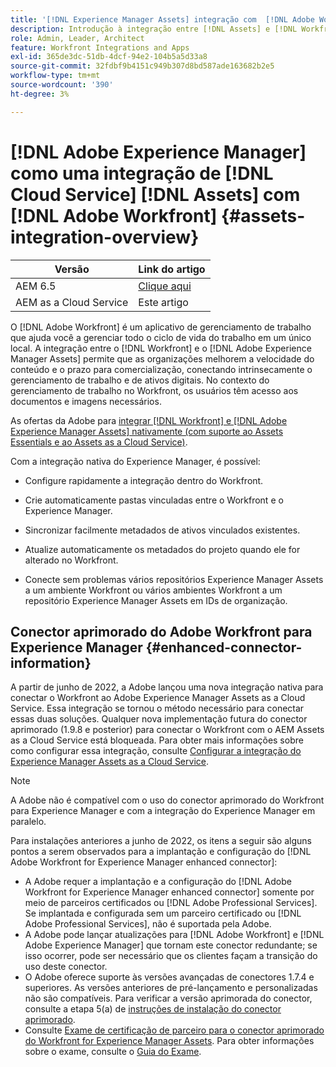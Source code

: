 ```yaml
---
title: '[!DNL Experience Manager Assets] integração com  [!DNL Adobe Workfront]'
description: Introdução à integração entre [!DNL Assets] e [!DNL Workfront]
role: Admin, Leader, Architect
feature: Workfront Integrations and Apps
exl-id: 365de3dc-51db-4dcf-94e2-104b5a5d33a8
source-git-commit: 32fdbf9b4151c949b307d8bd587ade163682b2e5
workflow-type: tm+mt
source-wordcount: '390'
ht-degree: 3%

---
```


# [!DNL Adobe Experience Manager] como uma integração de [!DNL Cloud Service] [!DNL Assets] com [!DNL Adobe Workfront] {#assets-integration-overview}

| Versão | Link do artigo |
| -------- | ---------------------------- |
| AEM 6.5 | [Clique aqui](https://experienceleague.adobe.com/docs/experience-manager-65/assets/integrations/workfront-integrations.html?lang=pt-BR) |
| AEM as a Cloud Service | Este artigo |

O [!DNL Adobe Workfront] é um aplicativo de gerenciamento de trabalho que ajuda você a gerenciar todo o ciclo de vida do trabalho em um único local. A integração entre o [!DNL Workfront] e o [!DNL Adobe Experience Manager Assets] permite que as organizações melhorem a velocidade do conteúdo e o prazo para comercialização, conectando intrinsecamente o gerenciamento de trabalho e de ativos digitais. No contexto do gerenciamento de trabalho no Workfront, os usuários têm acesso aos documentos e imagens necessários.

As ofertas da Adobe para [integrar [!DNL Workfront] e [!DNL Adobe Experience Manager Assets] nativamente (com suporte ao Assets Essentials e ao Assets as a Cloud Service)](https://experienceleague.adobe.com/docs/workfront/using/documents/wf-aem-integrations/wf-aem-essentials/aem-asset-integrations.html?lang=pt-BR).

Com a integração nativa do Experience Manager, é possível:

* Configure rapidamente a integração dentro do Workfront.

* Crie automaticamente pastas vinculadas entre o Workfront e o Experience Manager.

* Sincronizar facilmente metadados de ativos vinculados existentes.

* Atualize automaticamente os metadados do projeto quando ele for alterado no Workfront.

* Conecte sem problemas vários repositórios Experience Manager Assets a um ambiente Workfront ou vários ambientes Workfront a um repositório Experience Manager Assets em IDs de organização.


## Conector aprimorado do Adobe Workfront para Experience Manager {#enhanced-connector-information}


A partir de junho de 2022, a Adobe lançou uma nova integração nativa para conectar o Workfront ao Adobe Experience Manager Assets as a Cloud Service. Essa integração se tornou o método necessário para conectar essas duas soluções. Qualquer nova implementação futura do conector aprimorado (1.9.8 e posterior) para conectar o Workfront com o AEM Assets as a Cloud Service está bloqueada. Para obter mais informações sobre como configurar essa integração, consulte [Configurar a integração do Experience Manager Assets as a Cloud Service](workfront-connector-configure.md).

>[!NOTE]
>
>A Adobe não é compatível com o uso do conector aprimorado do Workfront para Experience Manager e com a integração do Experience Manager em paralelo.

Para instalações anteriores a junho de 2022, os itens a seguir são alguns pontos a serem observados para a implantação e configuração do [!DNL Adobe Workfront for Experience Manager enhanced connector]:

* A Adobe requer a implantação e a configuração do [!DNL Adobe Workfront for Experience Manager enhanced connector] somente por meio de parceiros certificados ou [!DNL Adobe Professional Services]. Se implantada e configurada sem um parceiro certificado ou [!DNL Adobe Professional Services], não é suportada pela Adobe.
* A Adobe pode lançar atualizações para [!DNL Adobe Workfront] e [!DNL Adobe Experience Manager] que tornam este conector redundante; se isso ocorrer, pode ser necessário que os clientes façam a transição do uso deste conector.
* O Adobe oferece suporte às versões avançadas de conectores 1.7.4 e superiores. As versões anteriores de pré-lançamento e personalizadas não são compatíveis. Para verificar a versão aprimorada do conector, consulte a etapa 5(a) de [instruções de instalação do conector aprimorado](workfront-connector-install.md).
* Consulte [Exame de certificação de parceiro para o conector aprimorado do Workfront for Experience Manager Assets](https://solutionpartners.adobe.com/solution-partners/home/applications/experience_cloud/workfront/journey/dev_core.html). Para obter informações sobre o exame, consulte o [Guia do Exame](https://express.adobe.com/page/Tc7Mq6zLbPFy8/).